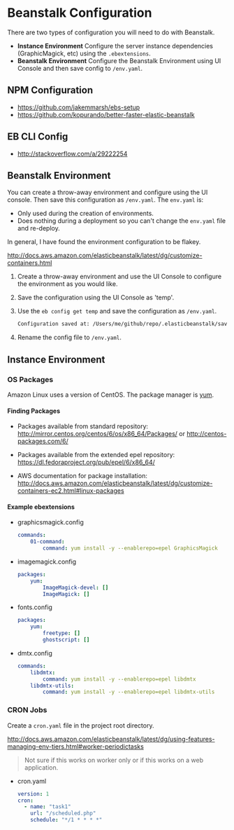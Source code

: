 # Beanstalk Configuration

There are two types of configuration you will need to do with Beanstalk. 

* **Instance Environment** Configure the server instance dependencies (GraphicMagick, etc) using the `.ebextensions`.
* **Beanstalk Environment** Configure the Beanstalk Environment using UI Console and then save config to `/env.yaml`.

## NPM Configuration

* https://github.com/jakemmarsh/ebs-setup
* https://github.com/kopurando/better-faster-elastic-beanstalk

## EB CLI Config
* http://stackoverflow.com/a/29222254

## Beanstalk Environment

You can create a throw-away environment and configure using the UI console. Then save this configuration as `/env.yaml`. The `env.yaml` is:

* Only used during the creation of environments. 
* Does nothing during a deployment so you can't change the `env.yaml` file and re-deploy.

In general, I have found the environment configuration to be flakey. 

http://docs.aws.amazon.com/elasticbeanstalk/latest/dg/customize-containers.html

1. Create a throw-away environment and use the UI Console to configure the environment as you would like. 
2. Save the configuration using the UI Console as 'temp'.
3. Use the `eb config get temp` and save the configuration as `/env.yaml`.

    ```bash
    Configuration saved at: /Users/me/github/repo/.elasticbeanstalk/saved_configs/temp.cfg.yml
    ```

4. Rename the config file to `/env.yaml`.

## Instance Environment

### OS Packages
Amazon Linux uses a version of CentOS. The package manager is [yum](https://www.centos.org/docs/5/html/5.1/Deployment_Guide/s1-yum-useful-commands.html).

#### Finding Packages

* Packages available from standard repository:  
http://mirror.centos.org/centos/6/os/x86_64/Packages/ or http://centos-packages.com/6/

* Packages available from the extended epel repository:  
https://dl.fedoraproject.org/pub/epel/6/x86_64/

* AWS documentation for package installation:  
http://docs.aws.amazon.com/elasticbeanstalk/latest/dg/customize-containers-ec2.html#linux-packages

#### Example ebextensions

* graphicsmagick.config

    ```yaml
    commands:
        01-command:
            command: yum install -y --enablerepo=epel GraphicsMagick
    ```

* imagemagick.config

    ```yaml
    packages:
        yum:
            ImageMagick-devel: []
            ImageMagick: []
    ```

* fonts.config

    ```yaml
    packages:
        yum:
            freetype: []
            ghostscript: []
    ```

* dmtx.config

    ```yaml
    commands:
        libdmtx:
            command: yum install -y --enablerepo=epel libdmtx
        libdmtx-utils:
            command: yum install -y --enablerepo=epel libdmtx-utils
    ```

### CRON Jobs

Create a `cron.yaml` file in the project root directory.

http://docs.aws.amazon.com/elasticbeanstalk/latest/dg/using-features-managing-env-tiers.html#worker-periodictasks

> Not sure if this works on worker only or if this works on a web application.

* cron.yaml

    ```yaml
    version: 1
    cron: 
      - name: "task1"
        url: "/scheduled.php"
        schedule: "*/1 * * * *"
    ```
